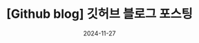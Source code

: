---
title: "[Github blog] 깃허브 블로그 포스팅"
excerpt: "마크다운 문법을 이용해 md파일을 작성하여 Github blog에 포스팅 해보자."

writer: Changhee Kim
categories:
    - Github Blog
tags:
    - [Blos, jekyll, Github, Git, markdown]

toc: true
toc_sticky: true

date: 2024-11-27
last_modified_at: 2024-11-27
---